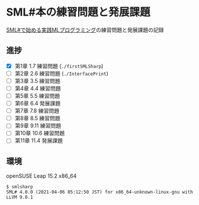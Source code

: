 # SML#本の練習問題と発展課題

[SML#で始める実践MLプログラミング](https://www.kyoritsu-pub.co.jp/bookdetail/9784320124714)の練習問題と発展課題の記録

## 進捗

- [x] 第1章 1.7 練習問題 (`./firstSMLSharp`)
- [ ] 第2章 2.6 練習問題 (`./InterfacePrint`)
- [ ] 第3章 3.5 練習問題
- [ ] 第4章 4.4 練習問題
- [ ] 第5章 5.5 練習問題
- [ ] 第6章 6.4 発展課題
- [ ] 第7章 7.8 練習問題
- [ ] 第8章 8.5 練習問題
- [ ] 第9章 9.11 練習問題
- [ ] 第10章 10.6 練習問題
- [ ] 第11章 11.4 発展課題

## 環境

openSUSE Leap 15.2 x86_64

```
$ smlsharp
SML# 4.0.0 (2021-04-06 05:12:50 JST) for x86_64-unknown-linux-gnu with LLVM 9.0.1
```
